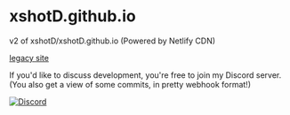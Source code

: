# xshotD.github.io
v2 of xshotD/xshotD.github.io (Powered by Netlify CDN)

[legacy site](https://github.com/xshotD/ghio-legacy)

If you'd like to discuss development, you're free to join my Discord server. (You also get a view of some commits, in pretty webhook format!)


[![Discord](https://discordapp.com/api/guilds/237379086970781698/widget.png)](https://discord.gg/DCagZUP)
